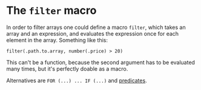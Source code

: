 
# The `filter` macro

In order to filter arrays one could define a macro `filter`, which
takes an array and an expression, and evaluates the expression once
for each element in the array. Something like this:

```
filter(.path.to.array, number(.price) > 20)
```

This can't be a function, because the second argument has to be
evaluated many times, but it's perfectly doable as a macro.

Alternatives are `FOR (...) ... IF (...)` and [predicates](predicates.md).